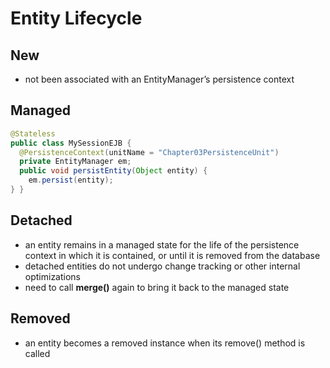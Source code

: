 # Entity Lifecycle

## New
* not been associated with an EntityManager’s persistence context

## Managed
```java
@Stateless
public class MySessionEJB {
  @PersistenceContext(unitName = "Chapter03PersistenceUnit")
  private EntityManager em;
  public void persistEntity(Object entity) {
    em.persist(entity);
} }
```

## Detached
* an entity remains in a managed state for the life of the persistence context in which it is contained, or until it is removed from the database
* detached entities do not undergo change tracking or other internal optimizations
* need to call **merge()** again to bring it back to the managed state

## Removed
* an entity becomes a removed instance when its remove() method is called
